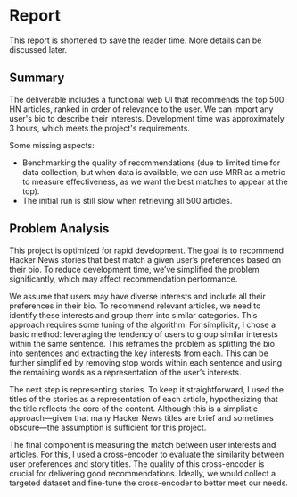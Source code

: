 # Report
This report is shortened to save the reader time. More details can be discussed later.

## Summary
The deliverable includes a functional web UI that recommends the top 500 HN articles, ranked in order of relevance to the user. We can import any user's bio to describe their interests. Development time was approximately 3 hours, which meets the project's requirements.

Some missing aspects:
- Benchmarking the quality of recommendations (due to limited time for data collection, but when data is available, we can use MRR as a metric to measure effectiveness, as we want the best matches to appear at the top).
- The initial run is still slow when retrieving all 500 articles.

## Problem Analysis
This project is optimized for rapid development. The goal is to recommend Hacker News stories that best match a given user’s preferences based on their bio. To reduce development time, we’ve simplified the problem significantly, which may affect recommendation performance.

We assume that users may have diverse interests and include all their preferences in their bio. To recommend relevant articles, we need to identify these interests and group them into similar categories. This approach requires some tuning of the algorithm. For simplicity, I chose a basic method: leveraging the tendency of users to group similar interests within the same sentence. This reframes the problem as splitting the bio into sentences and extracting the key interests from each. This can be further simplified by removing stop words within each sentence and using the remaining words as a representation of the user’s interests.

The next step is representing stories. To keep it straightforward, I used the titles of the stories as a representation of each article, hypothesizing that the title reflects the core of the content. Although this is a simplistic approach—given that many Hacker News titles are brief and sometimes obscure—the assumption is sufficient for this project.

The final component is measuring the match between user interests and articles. For this, I used a cross-encoder to evaluate the similarity between user preferences and story titles. The quality of this cross-encoder is crucial for delivering good recommendations. Ideally, we would collect a targeted dataset and fine-tune the cross-encoder to better meet our needs.
